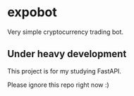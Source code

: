 # expobot

Very simple cryptocurrency trading bot.

## Under heavy development

This project is for my studying FastAPI.

Please ignore this repo right now :)